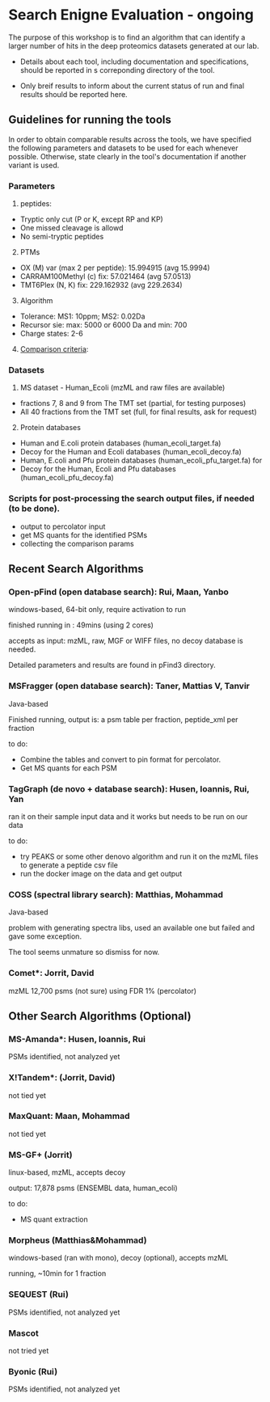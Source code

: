 # Search Enigne Evaluation - ongoing
The purpose of this workshop is to find an algorithm that can identify a larger number of hits in the deep proteomics datasets generated at our lab. 

- Details about each tool, including documentation and specifications, should be reported in s correponding directory of the tool.

- Only breif results to inform about the current status of run and final results should be reported here.


Guidelines for running the tools
---
In order to obtain comparable results across the tools, we have specified the following parameters and datasets to be used for each whenever possible. Otherwise, state clearly in the tool's documentation if another variant is used.

### Parameters
1. peptides:
  - Tryptic only cut (P or K, except RP and KP)
  - One missed cleavage is allowd
  - No semi-tryptic peptides
2. PTMs
  - OX (M) var (max 2 per peptide): 15.994915 (avg 15.9994)
  - CARRAM100Methyl (c) fix: 57.021464 (avg 57.0513)
  - TMT6Plex (N, K) fix: 229.162932 (avg 229.2634)
3. Algorithm
  - Tolerance: MS1: 10ppm; MS2: 0.02Da
  - Recursor sie: max: 5000 or 6000 Da and min: 700
  - Charge states: 2-6
4. [Comparison criteria](https://docs.google.com/presentation/d/1TGD3SQ75VlNbgXM7J1cSvQtAXrDQMzNCU4HXLqAFM3Y/edit#slide=id.g59a9f429fd_0_21): 

### Datasets
1. MS dataset - Human_Ecoli (mzML and raw files are available)
  - fractions 7, 8 and 9 from The TMT set (partial, for testing purposes)
  - All 40 fractions from the TMT set (full, for final results, ask for request)
  
2. Protein databases
  - Human and E.coli protein databases (human_ecoli_target.fa)
  - Decoy for the Human and Ecoli databases (human_ecoli_decoy.fa)
  - Human, E.coli and Pfu protein databases (human_ecoli_pfu_target.fa) for 
  - Decoy for the Human, Ecoli and Pfu databases (human_ecoli_pfu_decoy.fa)

### Scripts for post-processing the search output files, if needed (to be done).
  - output to percolator input
  - get MS quants for the identified PSMs
  - collecting the comparison params

Recent Search Algorithms
----

### Open-pFind (open database search): Rui, Maan, Yanbo 
windows-based, 64-bit only, require activation to run

finished running in : 49mins  (using 2 cores)

accepts as input: mzML, raw, MGF or WIFF files, no decoy database is needed.

Detailed parameters and results are found in pFind3 directory.

### MSFragger (open database search): Taner, Mattias V, Tanvir
Java-based

Finished running, output is: a psm table per fraction,  peptide_xml per fraction 

to do:

- Combine the tables and convert to pin format for percolator.
- Get MS quants for each PSM

### TagGraph (de novo + database search): Husen, Ioannis, Rui, Yan
ran it on their sample input data and it works but needs to be run on our data

to do:

- try PEAKS or some other denovo algorithm and run it on the mzML files to generate a peptide csv file 
- run the docker image on the data and get output

### COSS (spectral library search):  Matthias, Mohammad
Java-based

problem with generating spectra libs, used an available one but failed and gave some exception. 

The tool seems unmature so dismiss for now.

### Comet*: Jorrit, David
mzML
12,700 psms (not sure) using FDR 1% (percolator)




Other Search Algorithms (Optional)
----

### MS-Amanda*: Husen, Ioannis, Rui
PSMs identified, not analyzed yet

### X!Tandem*: (Jorrit, David)
not tied yet

### MaxQuant: Maan, Mohammad
not tied yet

### MS-GF+ (Jorrit)
linux-based, mzML, accepts decoy

output: 17,878 psms (ENSEMBL data, human_ecoli)

to do:

- MS quant extraction

### Morpheus (Matthias&Mohammad)
windows-based (ran with mono), decoy (optional), accepts mzML

running, ~10min for 1 fraction

### SEQUEST (Rui)
PSMs identified, not analyzed yet

### Mascot
not tried yet

### Byonic (Rui)
PSMs identified, not analyzed yet
